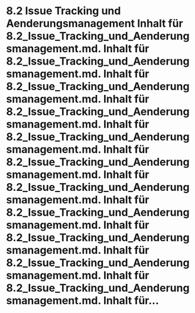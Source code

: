 # 8.2 Issue Tracking und Aenderungsmanagement Inhalt für 8.2_Issue_Tracking_und_Aenderungsmanagement.md. Inhalt für 8.2_Issue_Tracking_und_Aenderungsmanagement.md. Inhalt für 8.2_Issue_Tracking_und_Aenderungsmanagement.md. Inhalt für 8.2_Issue_Tracking_und_Aenderungsmanagement.md. Inhalt für 8.2_Issue_Tracking_und_Aenderungsmanagement.md. Inhalt für 8.2_Issue_Tracking_und_Aenderungsmanagement.md. Inhalt für 8.2_Issue_Tracking_und_Aenderungsmanagement.md. Inhalt für 8.2_Issue_Tracking_und_Aenderungsmanagement.md. Inhalt für 8.2_Issue_Tracking_und_Aenderungsmanagement.md. Inhalt für 8.2_Issue_Tracking_und_Aenderungsmanagement.md. Inhalt für 8.2_Issue_Tracking_und_Aenderungsmanagement.md. Inhalt für...